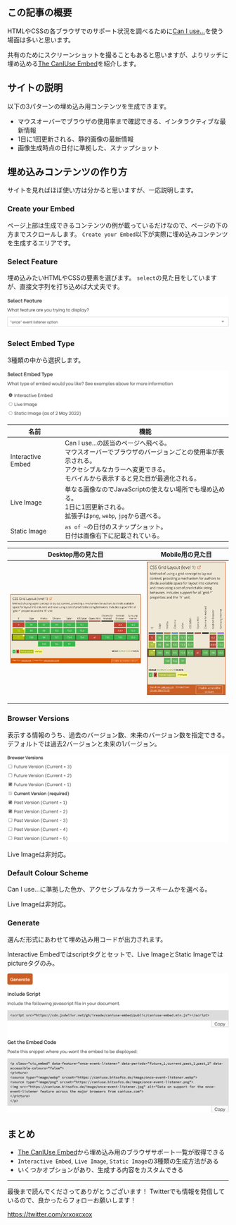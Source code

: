 <!--
title:   The CanIUse Embedが便利
tags:    CSS,caniuse,tips
-->

## この記事の概要

HTMLやCSSの各ブラウザでのサポート状況を調べるために[Can I use...](https://caniuse.com/)を使う場面は多いと思います。

共有のためにスクリーンショットを撮ることもあると思いますが、よりリッチに埋め込める[The CanIUse Embed](https://caniuse.bitsofco.de/)を紹介します。

## サイトの説明

以下の3パターンの埋め込み用コンテンツを生成できます。

- マウスオーバーでブラウザの使用率まで確認できる、インタラクティブな最新情報
- 1日に1回更新される、静的画像の最新情報
- 画像生成時点の日付に準拠した、スナップショット

## 埋め込みコンテンツの作り方

サイトを見ればほぼ使い方は分かると思いますが、一応説明します。

### Create your Embed

ページ上部は生成できるコンテンツの例が載っているだけなので、ページの下の方までスクロールします。
`Create your Embed`以下が実際に埋め込みコンテンツを生成するエリアです。

### Select Feature

埋め込みたいHTMLやCSSの要素を選びます。
`select`の見た目をしていますが、直接文字列を打ち込めば大丈夫です。

![](../images/caniuse-embed-select-feature.png)

### Select Embed Type

3種類の中から選択します。

![](../images/caniuse-embed-select-embed-type.png)

| 名前 | 機能 |
| --- | --- |
| Interactive Embed | Can I use...の該当のページへ飛べる。<br>マウスオーバーでブラウザのバージョンごとの使用率が表示される。<br>アクセシブルなカラーへ変更できる。<br>モバイルから表示すると見た目が最適化される。 |
| Live Image | 単なる画像なのでJavaScriptの使えない場所でも埋め込める。<br>1日に1回更新される。<br>拡張子は`png`, `webp`, `jpg`から選べる。 |
| Static Image | `as of ~`の日付のスナップショット。<br>日付は画像右下に記載されている。 |

| Desktop用の見た目 | Mobile用の見た目 |
| --- | --- |
| ![](../images/caniuse-embed-desktop.png) | ![](../images/caniuse-embed-mobile.png) |

### Browser Versions

表示する情報のうち、過去のバージョン数、未来のバージョン数を指定できる。
デフォルトでは過去2バージョンと未来の1バージョン。

![](../images/caniuse-embed-browser-versions.png)

Live Imageは非対応。

### Default Colour Scheme

Can I use...に準拠した色か、アクセシブルなカラースキームかを選べる。

Live Imageは非対応。

### Generate

選んだ形式にあわせて埋め込み用コードが出力されます。

Interactive Embedではscriptタグとセットで、Live ImageとStatic Imageではpictureタグのみ。

![](../images/caniuse-embed-generate.png)

## まとめ

- [The CanIUse Embed](https://caniuse.bitsofco.de/)から埋め込み用のブラウザサポート一覧が取得できる
- `Interactive Embed`, `Live Image`, `Static Image`の3種類の生成方法がある
- いくつかオプションがあり、生成する内容をカスタムできる

---

最後まで読んでくださってありがとうございます！
Twitterでも情報を発信しているので、良かったらフォローお願いします！

https://twitter.com/xrxoxcxox

